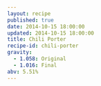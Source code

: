 ```yaml
---
layout: recipe
published: true
date: 2014-10-15 18:00:00
updated: 2014-10-15 18:00:00
title: Chili Porter
recipe-id: chili-porter
gravity:
  - 1.058: Original
  - 1.016: Final
abv: 5.51%
---
```

